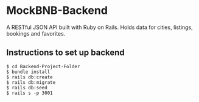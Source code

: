 # MockBNB-Backend

A RESTful JSON API built with Ruby on Rails. Holds data for cities, listings, bookings and favorites.

## Instructions to set up backend

```
$ cd Backend-Project-Folder
$ bundle install
$ rails db:create
$ rails db:migrate
$ rails db:seed
$ rails s -p 3001
```

